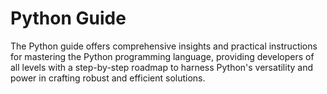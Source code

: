 # Python Guide

The Python guide offers comprehensive insights and practical instructions for mastering the Python programming language, providing developers of all levels with a step-by-step roadmap to harness Python's versatility and power in crafting robust and efficient solutions.
